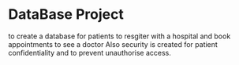 # DataBase Project
to create a database for patients to resgiter with a hospital and book appointments to see a doctor
Also security is created for patient confidentiality and to prevent unauthorise access.
